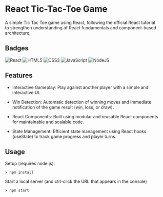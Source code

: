 # React Tic-Tac-Toe Game

A simple Tic Tac Toe game using React, following the official React tutorial to strengthen understanding of React fundamentals and component-based architecture.


## Badges

![React](https://img.shields.io/badge/react-%2320232a.svg?style=for-the-badge&logo=react&logoColor=%2361DAFB)
![HTML5](https://img.shields.io/badge/html5-%23E34F26.svg?style=for-the-badge&logo=html5&logoColor=white)
![CSS3](https://img.shields.io/badge/css3-%231572B6.svg?style=for-the-badge&logo=css3&logoColor=white)
![JavaScript](https://img.shields.io/badge/javascript-%23323330.svg?style=for-the-badge&logo=javascript&logoColor=%23F7DF1E)
![NodeJS](https://img.shields.io/badge/node.js-6DA55F?style=for-the-badge&logo=node.js&logoColor=white)


## Features

- Interactive Gameplay: Play against another player with a simple and interactive UI.

- Win Detection: Automatic detection of winning moves and immediate notification of the game result (win, loss, or draw).
  
- React Components: Built using modular and reusable React components for maintainable and scalable code.
  
- State Management: Efficient state management using React hooks (useState) to track game progress and player turns.


## Usage

Setup (requires node.js):
```
> npm install
```

Start a local server (and ctrl-click the URL that appears in the console)
```
> npm start
```
